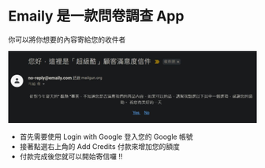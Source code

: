 # Emaily 是一款問卷調查 App

你可以將你想要的內容寄給您的收件者

![用戶會收到以下信件](https://github.com/juker1141/Emaily/blob/main/client/public/github-emaily.JPG)

* 首先需要使用 Login with Google 登入您的 Google 帳號
* 接著點選右上角的 Add Credits 付款來增加您的額度
* 付款完成後您就可以開始寄信囉 !!

